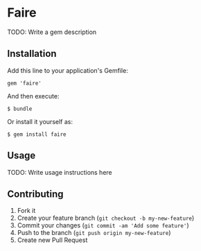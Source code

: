 # Faire

TODO: Write a gem description

## Installation

Add this line to your application's Gemfile:

    gem 'faire'

And then execute:

    $ bundle

Or install it yourself as:

    $ gem install faire

## Usage

TODO: Write usage instructions here

## Contributing

1. Fork it
2. Create your feature branch (`git checkout -b my-new-feature`)
3. Commit your changes (`git commit -am 'Add some feature'`)
4. Push to the branch (`git push origin my-new-feature`)
5. Create new Pull Request
